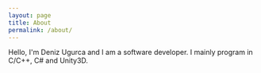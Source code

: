 ```yaml
---
layout: page
title: About
permalink: /about/
---
```


Hello, I'm Deniz Ugurca and I am a software developer. I mainly program in C/C++, C# and Unity3D.
